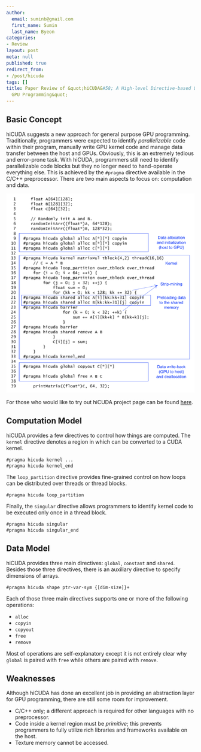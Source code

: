 ```yaml
---
author:
  email: suminb@gmail.com
  first_name: Sumin
  last_name: Byeon
categories:
- Review
layout: post
meta: null
published: true
redirect_from:
- /post/hicuda
tags: []
title: Paper Review of &quot;hiCUDA&#58; A High-level Directive-based Language for
  GPU Programming&quot;
---
```


Basic Concept
---
hiCUDA suggests a new approach for general purpose GPU programming. Traditionally, programmers were expected to identify *parallelizable* code within their program, manually write GPU kernel code and manage data transfer between the host and GPUs. Obviously, this is an extremely tedious and error-prone task. With hiCUDA, programmers still need to identify parallelizable code blocks but they no longer need to hand-operate everything else. This is achieved by the `#pragma` directive available in the C/C++ preprocessor. There are two main aspects to focus on: computation and data.

<img src="/attachments/2015/hicuda.png" alt="Example code of hiCUDA" class="center"/>

For those who would like to try out hiCUDA project page can be found [here](http://www.eecg.utoronto.ca/~tsa/hicuda/).

Computation Model
---

hiCUDA provides a few directives to control how things are computed. The `kernel` directive denotes a region in which can be converted to a CUDA kernel.

    #pragma hicuda kernel ...
    #pragma hicuda kernel_end

The `loop_partition` directive provides fine-grained control on how loops can be distributed over threads or thread blocks.

    #pragma hicuda loop_partition

Finally, the `singular` directive allows programmers to identify kernel code to be executed only once in a thread block.

    #pragma hicuda singular
    #pragma hicuda singular_end


Data Model
---

hiCUDA provides three main directives: `global`, `constant` and `shared`. Besides those three directives, there is an auxiliary directive to specify dimensions of arrays.

    #pragma hicuda shape ptr-var-sym {[dim-size]}+

Each of those three main directives supports one or more of the following operations:

* `alloc`
* `copyin`
* `copyout`
* `free`
* `remove`

Most of operations are self-explanatory except it is not entirely clear why `global` is paired with `free` while others are paired with `remove`.

Weaknesses
---

Although hiCUDA has done an excellent job in providing an abstraction layer for GPU programming, there are still some room for improvement.

* C/C++ only; a different approach is required for other languages with no preprocessor.
* Code inside a kernel region must be *primitive*; this prevents programmers to fully utilize rich libraries and frameworks available on the host.
* Texture memory cannot be accessed.